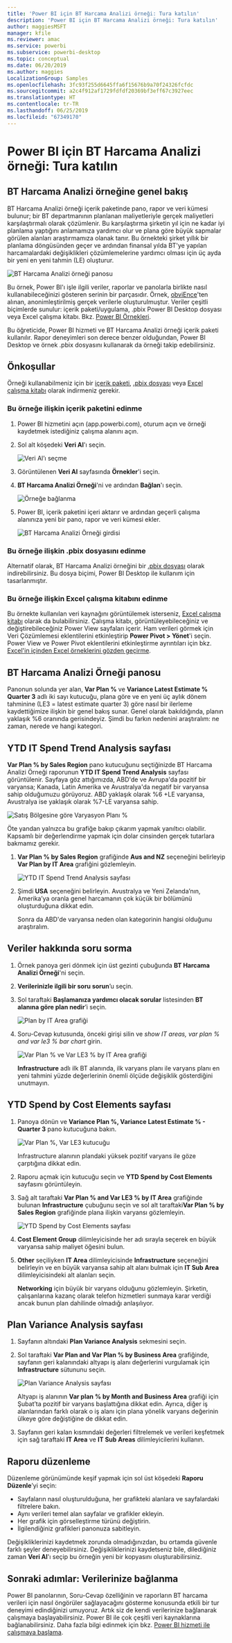 ```yaml
---
title: 'Power BI için BT Harcama Analizi örneği: Tura katılın'
description: 'Power BI için BT Harcama Analizi örneği: Tura katılın'
author: maggiesMSFT
manager: kfile
ms.reviewer: amac
ms.service: powerbi
ms.subservice: powerbi-desktop
ms.topic: conceptual
ms.date: 06/20/2019
ms.author: maggies
LocalizationGroup: Samples
ms.openlocfilehash: 3fc93f255d6645ffa6f15676b9a70f24326fcfdc
ms.sourcegitcommit: a2c4f912af1729fdfdf20369bf3eff67c3927eec
ms.translationtype: HT
ms.contentlocale: tr-TR
ms.lasthandoff: 06/25/2019
ms.locfileid: "67349170"
---
```

# <a name="it-spend-analysis-sample-for-power-bi-take-a-tour"></a>Power BI için BT Harcama Analizi örneği: Tura katılın

## <a name="overview-of-the-it-spend-analysis-sample"></a>BT Harcama Analizi örneğine genel bakış
BT Harcama Analizi örneği içerik paketinde pano, rapor ve veri kümesi bulunur; bir BT departmanının planlanan maliyetleriyle gerçek maliyetleri karşılaştırmalı olarak çözümlenir. Bu karşılaştırma şirketin yıl için ne kadar iyi planlama yaptığını anlamamıza yardımcı olur ve plana göre büyük sapmalar görülen alanları araştırmamıza olanak tanır. Bu örnekteki şirket yıllık bir planlama döngüsünden geçer ve ardından finansal yılda BT'ye yapılan harcamalardaki değişiklikleri çözümlemelerine yardımcı olması için üç ayda bir yeni en yeni tahmin (LE) oluşturur.

![BT Harcama Analizi örneği panosu](media/sample-it-spend/it1.png)

Bu örnek, Power BI'ı işle ilgili veriler, raporlar ve panolarla birlikte nasıl kullanabileceğinizi gösteren serinin bir parçasıdır. Örnek, [obviEnce](http://www.obvience.com/)'ten alınan, anonimleştirilmiş gerçek verilerle oluşturulmuştur. Veriler çeşitli biçimlerde sunulur: içerik paketi/uygulama, .pbix Power BI Desktop dosyası veya Excel çalışma kitabı. Bkz. [Power BI Örnekleri](sample-datasets.md). 

Bu öğreticide, Power BI hizmeti ve BT Harcama Analizi örneği içerik paketi kullanılır. Rapor deneyimleri son derece benzer olduğundan, Power BI Desktop ve örnek .pbix dosyasını kullanarak da örneği takip edebilirsiniz.

## <a name="prerequisites"></a>Önkoşullar

 Örneği kullanabilmeniz için bir [içerik paketi](#get-the-content-pack-for-this-sample), [.pbix dosyası](#get-the-pbix-file-for-this-sample) veya [Excel çalışma kitabı](#get-the-excel-workbook-for-this-sample) olarak indirmeniz gerekir.

### <a name="get-the-content-pack-for-this-sample"></a>Bu örneğe ilişkin içerik paketini edinme

1. Power BI hizmetini açın (app.powerbi.com), oturum açın ve örneği kaydetmek istediğiniz çalışma alanını açın.

2. Sol alt köşedeki **Veri Al**'ı seçin.
   
   ![Veri Al’ı seçme](media/sample-datasets/power-bi-get-data.png)
3. Görüntülenen **Veri Al** sayfasında **Örnekler**'i seçin.
   
4. **BT Harcama Analizi Örneği**'ni ve ardından **Bağlan**'ı seçin.  
  
   ![Örneğe bağlanma](media/sample-it-spend/it-connect.png)
   
5. Power BI, içerik paketini içeri aktarır ve ardından geçerli çalışma alanınıza yeni bir pano, rapor ve veri kümesi ekler.
   
   ![BT Harcama Analizi Örneği girdisi](media/sample-it-spend/it-spend-analysis-sample-entry.png)
  
### <a name="get-the-pbix-file-for-this-sample"></a>Bu örneğe ilişkin .pbix dosyasını edinme

Alternatif olarak, BT Harcama Analizi örneğini bir [.pbix dosyası](http://download.microsoft.com/download/E/9/8/E98CEB6D-CEBB-41CF-BA2B-1A1D61B27D87/IT%20Spend%20Analysis%20Sample%20PBIX.pbix) olarak indirebilirsiniz. Bu dosya biçimi, Power BI Desktop ile kullanım için tasarlanmıştır.

### <a name="get-the-excel-workbook-for-this-sample"></a>Bu örneğe ilişkin Excel çalışma kitabını edinme

Bu örnekte kullanılan veri kaynağını görüntülemek isterseniz, [Excel çalışma kitabı](http://go.microsoft.com/fwlink/?LinkId=529783) olarak da bulabilirsiniz. Çalışma kitabı, görüntüleyebileceğiniz ve değiştirebileceğiniz Power View sayfaları içerir. Ham verileri görmek için Veri Çözümlemesi eklentilerini etkinleştirip **Power Pivot > Yönet**'i seçin. Power View ve Power Pivot eklentilerini etkinleştirme ayrıntıları için bkz. [Excel'in içinden Excel örneklerini gözden geçirme](sample-datasets.md#optional-take-a-look-at-the-excel-samples-from-inside-excel-itself).

## <a name="it-spend-analysis-sample-dashboard"></a>BT Harcama Analizi Örneği panosu
Panonun solunda yer alan, **Var Plan %** ve **Variance Latest Estimate % Quarter 3** adlı iki sayı kutucuğu, plana göre ve en yeni üç aylık dönem tahminine (LE3 = latest estimate quarter 3) göre nasıl bir ilerleme kaydettiğimize ilişkin bir genel bakış sunar. Genel olarak bakıldığında, planın yaklaşık %6 oranında gerisindeyiz. Şimdi bu farkın nedenini araştıralım: ne zaman, nerede ve hangi kategori.

## <a name="ytd-it-spend-trend-analysis-page"></a>YTD IT Spend Trend Analysis sayfası
**Var Plan % by Sales Region** pano kutucuğunu seçtiğinizde BT Harcama Analizi Örneği raporunun **YTD IT Spend Trend Analysis** sayfası görüntülenir. Sayfaya göz attığımızda, ABD'de ve Avrupa'da pozitif bir varyansa; Kanada, Latin Amerika ve Avustralya'da negatif bir varyansa sahip olduğumuzu görüyoruz. ABD yaklaşık olarak %6 +LE varyansa, Avustralya ise yaklaşık olarak %7-LE varyansa sahip.

![Satış Bölgesine göre Varyasyon Planı %](media/sample-it-spend/it2.png)

Öte yandan yalnızca bu grafiğe bakıp çıkarım yapmak yanıltıcı olabilir. Kapsamlı bir değerlendirme yapmak için dolar cinsinden gerçek tutarlara bakmamız gerekir.

1. **Var Plan % by Sales Region** grafiğinde **Aus and NZ** seçeneğini belirleyip **Var Plan by IT Area** grafiğini gözlemleyin.

   ![YTD IT Spend Trend Analysis sayfası](media/sample-it-spend/it3.png)
2. Şimdi **USA** seçeneğini belirleyin. Avustralya ve Yeni Zelanda’nın, Amerika’ya oranla genel harcamanın çok küçük bir bölümünü oluşturduğuna dikkat edin.

    Sonra da ABD'de varyansa neden olan kategorinin hangisi olduğunu araştıralım.

## <a name="ask-questions-of-the-data"></a>Veriler hakkında soru sorma
1. Örnek panoya geri dönmek için üst gezinti çubuğunda **BT Harcama Analizi Örneği**'ni seçin.
2. **Verilerinizle ilgili bir soru sorun**’u seçin.
3. Sol taraftaki **Başlamanıza yardımcı olacak sorular** listesinden **BT alanına göre plan nedir**’i seçin.

   ![Plan by IT Area grafiği](media/sample-it-spend/it-area-chart.png)

4. Soru-Cevap kutusunda, önceki girişi silin ve *show IT areas, var plan % and var le3 % bar chart* girin.

   ![Var Plan % ve Var LE3 % by IT Area grafiği](media/sample-it-spend/it4.png)

   **Infrastructure** adlı ilk BT alanında, ilk varyans planı ile varyans planı en yeni tahmini yüzde değerlerinin önemli ölçüde değişiklik gösterdiğini unutmayın.

## <a name="ytd-spend-by-cost-elements-page"></a>YTD Spend by Cost Elements sayfası

1. Panoya dönün ve **Variance Plan %, Variance Latest Estimate % - Quarter 3** pano kutucuğuna bakın.

   ![Var Plan %, Var LE3 kutucuğu](media/sample-it-spend/it5.png)

   Infrastructure alanının plandaki yüksek pozitif varyans ile göze çarptığına dikkat edin.

1. Raporu açmak için kutucuğu seçin ve **YTD Spend by Cost Elements** sayfasını görüntüleyin.
2. Sağ alt taraftaki **Var Plan % and Var LE3 % by IT Area** grafiğinde bulunan **Infrastructure** çubuğunu seçin ve sol alt taraftaki**Var Plan % by Sales Region** grafiğinde plana ilişkin varyansı gözlemleyin.

    ![YTD Spend by Cost Elements sayfası](media/sample-it-spend/it6.png)
3. **Cost Element Group** dilimleyicisinde her adı sırayla seçerek en büyük varyansa sahip maliyet öğesini bulun.
4. **Other** seçiliyken **IT Area** dilimleyicisinde **Infrastructure** seçeneğini belirleyin ve en büyük varyansa sahip alt alanı bulmak için **IT Sub Area** dilimleyicisindeki alt alanları seçin.  

   **Networking** için büyük bir varyans olduğunu gözlemleyin. Şirketin, çalışanlarına kazanç olarak telefon hizmetleri sunmaya karar verdiği ancak bunun plan dahilinde olmadığı anlaşılıyor.

## <a name="plan-variance-analysis-page"></a>Plan Variance Analysis sayfası

1. Sayfanın altındaki **Plan Variance Analysis** sekmesini seçin.

2. Sol taraftaki **Var Plan and Var Plan % by Business Area** grafiğinde, sayfanın geri kalanındaki altyapı iş alanı değerlerini vurgulamak için **Infrastructure** sütununu seçin.

    ![Plan Variance Analysis sayfası](media/sample-it-spend/it7.png)

   Altyapı iş alanının **Var plan % by Month and Business Area** grafiği için Şubat’ta pozitif bir varyans başlattığına dikkat edin. Ayrıca, diğer iş alanlarından farklı olarak o iş alanı için plana yönelik varyans değerinin ülkeye göre değiştiğine de dikkat edin. 

3. Sayfanın geri kalan kısmındaki değerleri filtrelemek ve verileri keşfetmek için sağ taraftaki **IT Area** ve **IT Sub Areas** dilimleyicilerini kullanın. 

## <a name="edit-the-report"></a>Raporu düzenleme
Düzenleme görünümünde keşif yapmak için sol üst köşedeki **Raporu Düzenle**’yi seçin:

* Sayfaların nasıl oluşturulduğuna, her grafikteki alanlara ve sayfalardaki filtrelere bakın.
* Aynı verileri temel alan sayfalar ve grafikler ekleyin.
* Her grafik için görselleştirme türünü değiştirin.
* İlgilendiğiniz grafikleri panonuza sabitleyin.

Değişikliklerinizi kaydetmek zorunda olmadığınızdan, bu ortamda güvenle farklı şeyler deneyebilirsiniz. Değişikliklerinizi kaydetseniz bile, dilediğiniz zaman **Veri Al**'ı seçip bu örneğin yeni bir kopyasını oluşturabilirsiniz.

## <a name="next-steps-connect-to-your-data"></a>Sonraki adımlar: Verilerinize bağlanma
Power BI panolarının, Soru-Cevap özelliğinin ve raporların BT harcama verileri için nasıl öngörüler sağlayacağını gösterme konusunda etkili bir tur deneyimi edindiğinizi umuyoruz. Artık siz de kendi verilerinize bağlanarak çalışmaya başlayabilirsiniz. Power BI ile çok çeşitli veri kaynaklarına bağlanabilirsiniz. Daha fazla bilgi edinmek için bkz. [Power BI hizmeti ile çalışmaya başlama](service-get-started.md).
